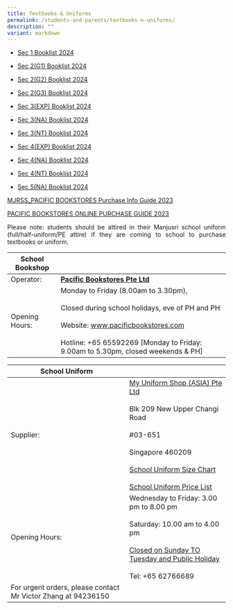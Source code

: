 ```yaml
---
title: Textbooks & Uniforms
permalink: /students-and-parents/textbooks-n-uniforms/
description: ""
variant: markdown
---
```

* [Sec 1 Booklist 2024](/files/Textbooks%20&amp;%20Uniforms/2024%20booklist/mjrss%20s1%20booklist%202024.pdf)
* [Sec 2(G1) Booklist 2024](/files/Textbooks%20&amp;%20Uniforms/2024%20booklist/mjrss%20s2(g1)%20booklist%202024.pdf)
* [Sec 2(G2) Booklist 2024](/files/Textbooks%20&amp;%20Uniforms/2024%20booklist/mjrss%20s2(g2)%20booklist%202024.pdf)
* [Sec 2(G3) Booklist 2024](/files/Textbooks%20&amp;%20Uniforms/2024%20booklist/mjrss%20s2(g3)%20booklist%202024.pdf)
* [Sec 3(EXP) Booklist 2024](/files/Textbooks%20&amp;%20Uniforms/2024%20booklist/mjrss%20s3(exp)%20booklist%202024.pdf)
* [Sec 3(NA) Booklist 2024](/files/Textbooks%20&amp;%20Uniforms/2024%20booklist/mjrss%20s3(na)%20booklist%202024.pdf)
* [Sec 3(NT) Booklist 2024](/files/Textbooks%20&amp;%20Uniforms/2024%20booklist/mjrss%20s3(nt)%20booklist%202024.pdf)
* [Sec 4(EXP) Booklist 2024](/files/Textbooks%20&amp;%20Uniforms/2024%20booklist/mjrss%20s4(exp)%20booklist%202024.pdf)
* [Sec 4(NA) Booklist 2024](/files/Textbooks%20&amp;%20Uniforms/S4%20NA.pdf)
* [Sec 4(NT) Booklist 2024](/files/Textbooks%20&amp;%20Uniforms/S4%20NT.pdf)

* [Sec 5(NA) Booklist 2024](/files/Textbooks%20&amp;%20Uniforms/2024%20booklist/mjrss%20s5(na)%20booklist%202024.pdf)

[MJRSS_PACIFIC BOOKSTORES Purchase Info Guide 2023](/files/Textbooks%20&amp;%20Uniforms/2024%20booklist/mjrss_pacific%20bookstores%20purchase%20info%20guide%202023.pdf)

[PACIFIC BOOKSTORES ONLINE PURCHASE GUIDE 2023](/files/Textbooks%20&amp;%20Uniforms/2024%20booklist/pacific%20bookstores%20online%20purchase%20guide%202023.pdf)
<p style="text-align: justify;">Please note: students should be attired in their Manjusri school uniform (full/half-uniform/PE attire) if they are coming to school to purchase textbooks or uniform.</p>


| School Bookshop |                |
|-----------------|-----------------------------|
| Operator:       |   <a href="http://www.pacificbookstores.com" target="_blank"><b>Pacific Bookstores Pte Ltd</b></a>             |
| Opening Hours:  | Monday to Friday (8.00am to 3.30pm), <br><br>Closed during school holidays, eve of PH and PH<br><br>Website: www.pacificbookstores.com <br><br>Hotline: +65 65592269 [Monday to Friday: 9.00am to 5.30pm, closed weekends &amp; PH] |


| School Uniform               |                |
|------|-------------------|
| Supplier:                                                     | [My Uniform Shop (ASIA) Pte Ltd](https://www.myuniformshop.com.sg/contact)<br><br>Blk 209 New Upper Changi Road<br><br>#03-651<br><br>Singapore 460209<br><br>  <a href="/files/Textbooks%20&amp;%20Uniforms/MJR%20Size%20Chart.pdf" target="_blank">School Uniform Size Chart</a> <br><br><a href="/files/Textbooks%20&amp;%20Uniforms/New%20Uniform%20Price%20wef%201%20Nov%202022%20and%20with%20GST%20increase%20in%202023.pdf" target="_blank">School Uniform Price List</a> |
| Opening Hours:                                                | Wednesday to Friday: 3.00 pm to 8.00 pm<br><br>Saturday: 10.00 am to 4.00 pm<br><br><u>Closed on Sunday TO Tuesday and Public Holiday</u><br><br>Tel: +65 62766689  |
| For urgent orders, please contact Mr Victor Zhang at 94236150 |                                  |